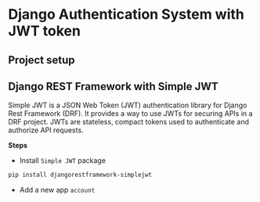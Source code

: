 # Django Authentication System with JWT token

## Project setup
## Django REST Framework with Simple JWT 
Simple JWT is a JSON Web Token (JWT) authentication library for Django Rest Framework (DRF). It provides a way to use JWTs for securing APIs in a DRF project. JWTs are stateless, compact tokens used to authenticate and authorize API requests.

**Steps**
- Install `Simple JWT` package
```bash
pip install djangorestframework-simplejwt
```
- Add a new app `account`